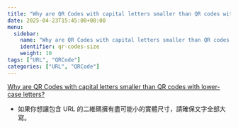 ```yaml
---
title: "Why are QR Codes with capital letters smaller than QR codes with lower-case letters?"
date: 2025-04-23T15:45:00+08:00
menu:
  sidebar:
    name: "Why are QR Codes with capital letters smaller than QR codes with lower-case letters?"
    identifier: qr-codes-size
    weight: 10
tags: ["URL", "QRCode"]
categories: ["URL", "QRCode"]
---
```


[Why are QR Codes with capital letters smaller than QR codes with lower-case letters?](https://shkspr.mobi/blog/2025/02/why-are-qr-codes-with-capital-letters-smaller-than-qr-codes-with-lower-case-letters/)

- 如果你想讓包含 URL 的二維碼擁有盡可能小的實體尺寸，請確保文字全部大寫。